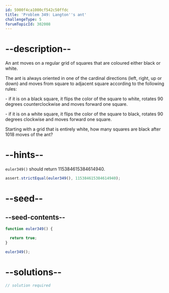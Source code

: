```yaml
---
id: 5900f4ca1000cf542c50ffdc
title: 'Problem 349: Langton''s ant'
challengeType: 5
forumTopicId: 302008
---
```


# --description--

An ant moves on a regular grid of squares that are coloured either black or white.

The ant is always oriented in one of the cardinal directions (left, right, up or down) and moves from square to adjacent square according to the following rules:

\- if it is on a black square, it flips the color of the square to white, rotates 90 degrees counterclockwise and moves forward one square.

\- if it is on a white square, it flips the color of the square to black, rotates 90 degrees clockwise and moves forward one square.

Starting with a grid that is entirely white, how many squares are black after 1018 moves of the ant?

# --hints--

`euler349()` should return 115384615384614940.

```js
assert.strictEqual(euler349(), 115384615384614940);
```

# --seed--

## --seed-contents--

```js
function euler349() {

  return true;
}

euler349();
```

# --solutions--

```js
// solution required
```
